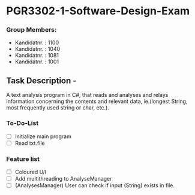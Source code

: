 # PGR3302-1-Software-Design-Exam

### Group Members: 

* Kandidatnr. : 1100
* Kandidatnr. : 1040
* Kandidatnr. : 1081 
* Kandidatnr. : 1001


## Task Description - 

A text analysis program in C#, that reads and analyses 
and relays information concerning the contents and relevant 
data, ie.(longest String, most frequently used string or char,
etc.). 

### To-Do-List

- [ ] Initialize main program
- [ ] Read txt.file

### Feature list
* [ ] Coloured U/I
* [ ] Add multithreading to AnalyseManager
* [ ] (AnalysesManager) User can check if input (String) exists in file.
